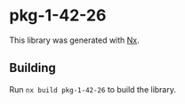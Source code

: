 # pkg-1-42-26

This library was generated with [Nx](https://nx.dev).

## Building

Run `nx build pkg-1-42-26` to build the library.
